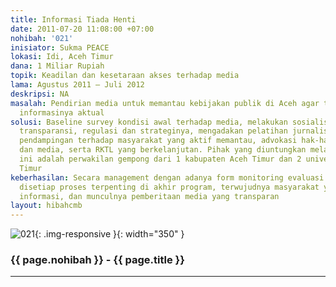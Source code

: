 ```yaml
---
title: Informasi Tiada Henti
date: 2011-07-20 11:08:00 +07:00
nohibah: '021'
inisiator: Sukma PEACE
lokasi: Idi, Aceh Timur
dana: 1 Miliar Rupiah
topik: Keadilan dan kesetaraan akses terhadap media
lama: Agustus 2011 – Juli 2012
deskripsi: NA
masalah: Pendirian media untuk memantau kebijakan publik di Aceh agar transparan dan
  informasinya aktual
solusi: Baseline survey kondisi awal terhadap media, melakukan sosialisasi program
  transparansi, regulasi dan strateginya, mengadakan pelatihan jurnalistik, melakukan
  pendampingan terhadap masyarakat yang aktif memantau, advokasi hak-hak masyarakat
  dan media, serta RKTL yang berkelanjutan. Pihak yang diuntungkan melalui proyek
  ini adalah perwakilan gempong dari 1 kabupaten Aceh Timur dan 2 universitas di Aceh
  Timur
keberhasilan: Secara management dengan adanya form monitoring evaluasi yang akan digunakan
  disetiap proses terpenting di akhir program, terwujudnya masyarakat yang peduli
  informasi, dan munculnya pemberitaan media yang transparan
layout: hibahcmb
---
```


![021](/static/img/hibahcmb/021.png){: .img-responsive }{: width="350" }

### {{ page.nohibah }} - {{ page.title }}

---

